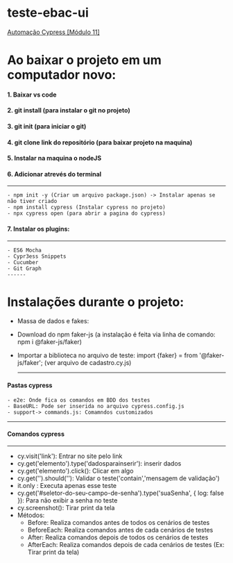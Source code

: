 # teste-ebac-ui

[Automação Cypress [Módulo 11]](https://github.com/itnanunes/teste-ebac-ui/tree/main/cypress/e2e/3-loja-ebac)


# Ao baixar o projeto em um computador novo:
#### 1. Baixar vs code
#### 2. git install (para instalar o git no projeto)
#### 3. git init (para iniciar o git)
#### 4. git clone link do repositório (para baixar projeto na maquina)
#### 5. Instalar na maquina o nodeJS
#### 6. Adicionar atrevés do terminal
---
    - npm init -y (Criar um arquivo package.json) -> Instalar apenas se não tiver criado
    - npm install cypress (Instalar cypress no projeto)
    - npx cypress open (para abrir a pagina do cypress)

#### 7. Instalar os plugins:
---
    - ES6 Mocha
    - Cypr3ess Snippets
    - Cucumber
    - Git Graph
    ------
# Instalações durante o projeto:
 - Massa de dados e fakes:
  - Download do npm faker-js (a instalação é feita via linha de comando:  npm i @faker-js/faker)
  - Importar a biblioteca no arquivo de teste: import {faker} = from '@faker-js/faker'; (ver arquivo de cadastro.cy.js)

    -----
#### Pastas cypress
    - e2e: Onde fica os comandos em BDD dos testes
    - BaseURL: Pode ser inserida no arquivo cypress.config.js
    - support-> commands.js: Comamndos customizados
   ----

#### Comandos cypress
---
- cy.visit('link'): Entrar no site pelo link
- cy.get('elemento').type('dadosparainserir'): inserir dados
- cy.get('elemento').click(): Clicar em algo
- cy.get('').should(''): Validar o teste('contain','mensagem de validação')
- it.only : Executa apenas esse teste
- cy.get('#seletor-do-seu-campo-de-senha').type('suaSenha', { log: false }): Para não exibir a senha no teste
-  cy.screenshot(): Tirar print da tela
- Métodos:
    - Before: Realiza comandos antes de todos os cenários de testes
    - BeforeEach: Realiza comandos antes de cada cenários de testes
    - After: Realiza comandos depois de todos os cenários de testes
    - AfterEach: Realiza comandos depois de cada cenários de testes (Ex: Tirar print da tela)



